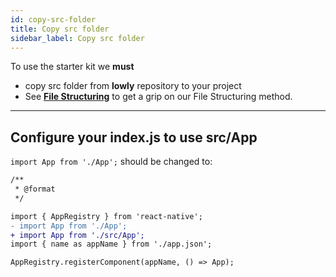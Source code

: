 ```yaml
---
id: copy-src-folder
title: Copy src folder
sidebar_label: Copy src folder
---
```


To use the starter kit we **must**

- copy src folder from **lowly** repository to your project
- See **[File Structuring](../../rules/file-structuring.md)** to get a grip on our File Structuring method.

---

## Configure your index.js to use src/App


`import App from './App';` should be changed to:

```diff
/**
 * @format
 */

import { AppRegistry } from 'react-native';
- import App from './App';
+ import App from './src/App';
import { name as appName } from './app.json';

AppRegistry.registerComponent(appName, () => App);
```